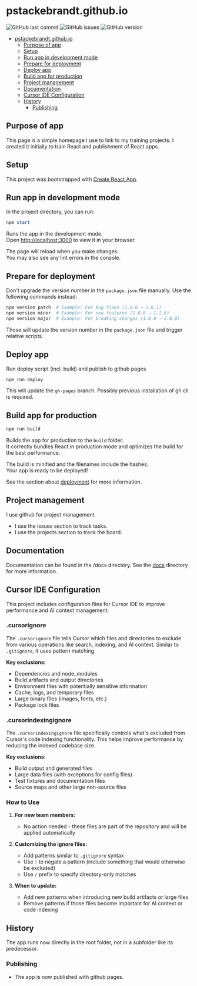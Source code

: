 # pstackebrandt.github.io

![GitHub last commit](https://img.shields.io/github/last-commit/pstackebrandt/pstackebrandt.github.io)
![GitHub issues](https://img.shields.io/github/issues/pstackebrandt/pstackebrandt.github.io)
![GitHub version](https://img.shields.io/badge/version-1.12.0-blue)

- [pstackebrandt.github.io](#pstackebrandtgithubio)
  - [Purpose of app](#purpose-of-app)
  - [Setup](#setup)
  - [Run app in development mode](#run-app-in-development-mode)
  - [Prepare for deployment](#prepare-for-deployment)
  - [Deploy app](#deploy-app)
  - [Build app for production](#build-app-for-production)
  - [Project management](#project-management)
  - [Documentation](#documentation)
  - [Cursor IDE Configuration](#cursor-ide-configuration)
  - [History](#history)
    - [Publishing](#publishing)

## Purpose of app

This page is a simple homepage I use to link to my training projects.
I created it initially to train React and publishment of React apps.

## Setup

This project was bootstrapped with [Create React App](https://github.com/facebook/create-react-app).

## Run app in development mode

In the project directory, you can run:

```powershell
npm start
```

Runs the app in the development mode.\
Open [http://localhost:3000](http://localhost:3000) to view it in your browser.

The page will reload when you make changes.\
You may also see any lint errors in the console.

## Prepare for deployment

Don't upgrade the version number in the `package.json` file manually. Use the following commands instead:

```powershell
npm version patch  # Example: For bug fixes (1.0.0 → 1.0.1)
npm version minor  # Example: For new features (1.0.0 → 1.1.0)
npm version major  # Example: For breaking changes (1.0.0 → 2.0.0)
```

Those will update the version number in the `package.json` file and trigger relative scripts.

## Deploy app

Run deploy script (incl. build) and publish to github pages

```powershell
npm run deploy
```

This will update the `gh-pages` branch. Possibly previous installation of gh cli is required.

## Build app for production

```powershell
npm run build
```

Builds the app for production to the `build` folder.\
It correctly bundles React in production mode and optimizes the build for the best performance.

The build is minified and the filenames include the hashes.\
Your app is ready to be deployed!

See the section about [deployment](https://facebook.github.io/create-react-app/docs/deployment) for more information.

## Project management

I use github for project management.

- I use the issues section to track tasks.
- I use the projects section to track the board.

## Documentation

Documentation can be found in the /docs directory. See the [docs](docs/README.md) directory for more information.

## Cursor IDE Configuration

This project includes configuration files for Cursor IDE to improve performance and AI context management:

### .cursorignore

The `.cursorignore` file tells Cursor which files and directories to exclude from various operations like search, indexing, and AI context. Similar to `.gitignore`, it uses pattern matching.

**Key exclusions:**
- Dependencies and node_modules
- Build artifacts and output directories
- Environment files with potentially sensitive information
- Cache, logs, and temporary files
- Large binary files (images, fonts, etc.)
- Package lock files

### .cursorindexingignore

The `.cursorindexingignore` file specifically controls what's excluded from Cursor's code indexing functionality. 
This helps improve performance by reducing the indexed codebase size.

**Key exclusions:**

- Build output and generated files
- Large data files (with exceptions for config files)
- Test fixtures and documentation files
- Source maps and other large non-source files

### How to Use

1. **For new team members:**
   - No action needed - these files are part of the repository and will be applied automatically

2. **Customizing the ignore files:**
   - Add patterns similar to `.gitignore` syntax
   - Use `!` to negate a pattern (include something that would otherwise be excluded)
   - Use `/` prefix to specify directory-only matches

3. **When to update:**
   - Add new patterns when introducing new build artifacts or large files
   - Remove patterns if those files become important for AI context or code indexing

## History

The app runs now directly in the root folder, not in a subfolder like its predecessor.

### Publishing

- The app is now published with github pages.
